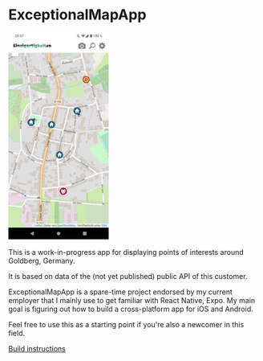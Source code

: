 # ExceptionalMapApp

<img src="_doc/assets/Screenshot_20230225-205711_ExceptionalMapApp.png" width="200">

This is a work-in-progress app for displaying points of interests around Goldberg, Germany.

It is based on data of the (not yet published) public API of this customer.

ExceptionalMapApp is a spare-time project endorsed by my current employer that I mainly use to get familiar with React Native, Expo. My main goal is figuring out how to build a cross-platform app for iOS and Android.

Feel free to use this as a starting point if you're also a newcomer in this field.

<a href="_doc/HowToBuild.md">Build instructions</a>